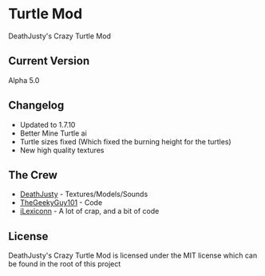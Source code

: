 Turtle Mod
===========

DeathJusty's Crazy Turtle Mod


Current Version
----------------

Alpha 5.0

Changelog
----------

* Updated to 1.7.10
* Better Mine Turtle ai
* Turtle sizes fixed (Which fixed the burning height for the turtles)
* New high quality textures

The Crew
---------

* [DeathJusty](https://github.com/DeathJusty) - Textures/Models/Sounds
* [TheGeekyGuy101](https://github.com/TheGeekyGuy101) - Code
* [iLexiconn](https://github.com/iLexiconn) - A lot of crap, and a bit of code

License
--------

DeathJusty's Crazy Turtle Mod is licensed under the MIT license which can be found in the root of this project
